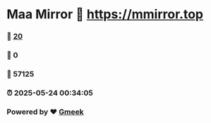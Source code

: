 # Maa Mirror :link: https://mmirror.top 
### :page_facing_up: [20](https://mmirror.top/tag.html) 
### :speech_balloon: 0 
### :hibiscus: 57125 
### :alarm_clock: 2025-05-24 00:34:05 
### Powered by :heart: [Gmeek](https://github.com/Meekdai/Gmeek)
